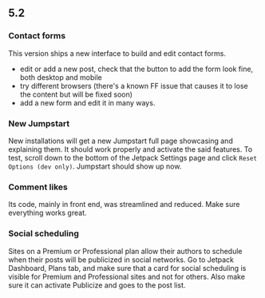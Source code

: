 ## 5.2

### Contact forms

This version ships a new interface to build and edit contact forms.
- edit or add a new post, check that the button to add the form look fine, both desktop and mobile
- try different browsers (there's a known FF issue that causes it to lose the content but will be fixed soon)
- add a new form and edit it in many ways.

### New Jumpstart

New installations will get a new Jumpstart full page showcasing and explaining them. It should work properly and activate the said features.
To test, scroll down to the bottom of the Jetpack Settings page and click `Reset Options (dev only)`. Jumpstart should show up now.

### Comment likes

Its code, mainly in front end, was streamlined and reduced. Make sure everything works great.

### Social scheduling

Sites on a Premium or Professional plan allow their authors to schedule when their posts will be publicized in social networks. Go to Jetpack Dashboard, Plans tab, and make sure that a card for social scheduling is visible for Premium and Professional sites and not for others. Also make sure it can activate Publicize and goes to the post list.